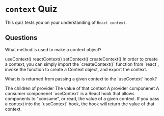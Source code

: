 # `context` Quiz

This quiz tests you on your understanding of `React context`.

## Questions

<quiz>
  <question>
  <p>What method is used to make a context object?</p>
  <answer>useContext()</answer>
  <answer>reactContext()</answer>
  <answer>setContext()</answer>
  <answer correct>createContext()</answer>
  <explanation>In order to create a context, you can simply import the `createContext()` function from `react`, invoke the function to create a Context object, and export the context.</explanation>
  </question>
</quiz>

<quiz>
  <question>
  <p>What is is returned from passing a given context to the `useContext` hook?</p>
  <answer>The children of provider</answer>
  <answer correct>The value of that context</answer>
  <answer>A provider componenet</answer>
  <answer>A consumer componenet</answer>
  <explanation>`useContext` is a React hook that allows components to "consume", or read, the value of a given context. If you pass a context into the `useContext` hook, the hook will return the value of that context.</explanation>
  </question>
</quiz>

<quiz>
  <question>
  <p></p>
  <answer></answer>
  <answer></answer>
  <answer></answer>
  <answer></answer>
  <explanation></explanation>
  </question>
</quiz>

<quiz>
  <question>
  <p></p>
  <answer></answer>
  <answer></answer>
  <answer></answer>
  <answer></answer>
   <explanation></explanation>
  </question>
</quiz>
